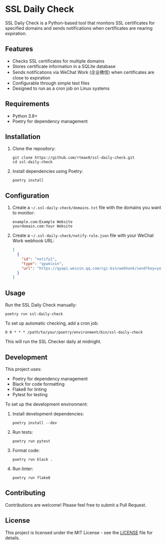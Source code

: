 # SSL Daily Check

SSL Daily Check is a Python-based tool that monitors SSL certificates for specified domains and sends notifications when certificates are nearing expiration.

## Features

- Checks SSL certificates for multiple domains
- Stores certificate information in a SQLite database
- Sends notifications via WeChat Work (企业微信) when certificates are close to expiration
- Configurable through simple text files
- Designed to run as a cron job on Linux systems

## Requirements

- Python 3.8+
- Poetry for dependency management

## Installation

1. Clone the repository:
   ```
   git clone https://github.com/rtmax0/ssl-daily-check.git
   cd ssl-daily-check
   ```

2. Install dependencies using Poetry:
   ```
   poetry install
   ```

## Configuration

1. Create a `~/.ssl-daily-check/domains.txt` file with the domains you want to monitor:
   ```
   example.com:Example Website
   yourdomain.com:Your Website
   ```

2. Create a `~/.ssl-daily-check/notify-rule.json` file with your WeChat Work webhook URL:
   ```json
   [
     {
       "id": "notify1",
       "type": "qyweixin",
       "url": "https://qyapi.weixin.qq.com/cgi-bin/webhook/send?key=your-key-here"
     }
   ]
   ```

## Usage

Run the SSL Daily Check manually:

```
poetry run ssl-daily-check
```

To set up automatic checking, add a cron job:

```
0 0 * * * /path/to/your/poetry/environment/bin/ssl-daily-check
```

This will run the SSL Checker daily at midnight.

## Development

This project uses:
- Poetry for dependency management
- Black for code formatting
- Flake8 for linting
- Pytest for testing

To set up the development environment:

1. Install development dependencies:
   ```
   poetry install --dev
   ```

2. Run tests:
   ```
   poetry run pytest
   ```

3. Format code:
   ```
   poetry run black .
   ```

4. Run linter:
   ```
   poetry run flake8
   ```

## Contributing

Contributions are welcome! Please feel free to submit a Pull Request.

## License

This project is licensed under the MIT License - see the [LICENSE](LICENSE) file for details.

